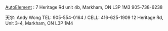 
[AutoElement](https://autoelement.ca/) : 7 Heritage Rd unit 4b, Markham, ON L3P 1M3
905-738-6238


天宇: 
Andy Wong
TEL: 905-554-0164 / CELL: 416-625-1909
12 Heritage Rd, Unit 3-4, Markham, ON L3P 1M4